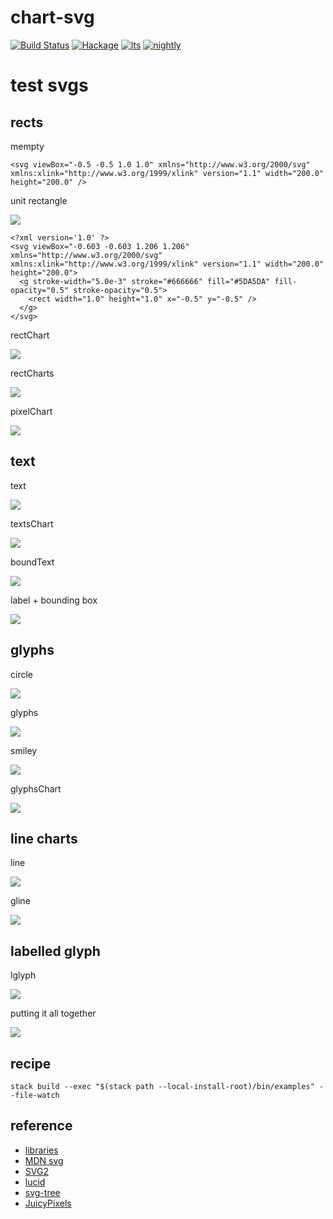 chart-svg
=========

[![Build
Status](https://travis-ci.org/tonyday567/chart-svg.svg)](https://travis-ci.org/tonyday567/chart-svg)
[![Hackage](https://img.shields.io/hackage/v/chart-svg.svg)](https://hackage.haskell.org/package/chart-svg)
[![lts](https://www.stackage.org/package/chart-svg/badge/lts)](http://stackage.org/lts/package/chart-svg)
[![nightly](https://www.stackage.org/package/chart-svg/badge/nightly)](http://stackage.org/nightly/package/chart-svg)

test svgs
=========

rects
-----

mempty

```
<svg viewBox="-0.5 -0.5 1.0 1.0" xmlns="http://www.w3.org/2000/svg" xmlns:xlink="http://www.w3.org/1999/xlink" version="1.1" width="200.0" height="200.0" />
```

unit rectangle

![](other/one.svg)

```
<?xml version='1.0' ?>
<svg viewBox="-0.603 -0.603 1.206 1.206" xmlns="http://www.w3.org/2000/svg" xmlns:xlink="http://www.w3.org/1999/xlink" version="1.1" width="200.0" height="200.0">
  <g stroke-width="5.0e-3" stroke="#666666" fill="#5DA5DA" fill-opacity="0.5" stroke-opacity="0.5">
    <rect width="1.0" height="1.0" x="-0.5" y="-0.5" />
  </g>
</svg>
```

rectChart

![](other/rectChart.svg)

rectCharts

![](other/rectCharts.svg)

pixelChart

![](other/pixel.svg)

text
----

text

![](other/textChart.svg)

textsChart

![](other/textsChart.svg)

boundText

![](other/boundText.svg)

label + bounding box

![](other/label.svg)

glyphs
------

circle

![](other/circle.svg)

glyphs

![](other/glyphs.svg)

smiley

![](other/smiley.svg)

glyphsChart

![](other/glyphsChart.svg)

line charts
-----------

line

![](other/lines.svg)

gline

![](other/glines.svg)

labelled glyph
--------------

lglyph

![](other/lglyph.svg)

putting it all together

![](other/compound.svg)

recipe
------
```
stack build --exec "$(stack path --local-install-root)/bin/examples" --file-watch
```

reference
---------

-   [libraries](https://www.stackage.org/)
-   [MDN svg](https://developer.mozilla.org/en-US/docs/Web/SVG/Tutorial)
-   [SVG2](https://www.w3.org/TR/SVG2/)
-   [lucid](http://hackage.haskell.org/package/lucid)
-   [svg-tree](http://hackage.haskell.org/package/svg-tree-0.6.2.2/docs/Graphics-Svg-Types.html#v:documentLocation)
-   [JuicyPixels](http://hackage.haskell.org/package/JuicyPixels-3.2.9.5/docs/Codec-Picture-Types.html#t:PixelRGBA8)

